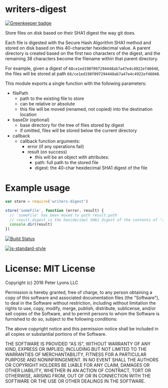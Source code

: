 # writers-digest

[![Greenkeeper badge](https://badges.greenkeeper.io/focusaurus/writers-digest.svg)](https://greenkeeper.io/)

Store files on disk based on their SHA1 digest the way git does.

Each file is digested with tha Secure Hash Algorithm SHA1 method and stored on disk based on this 40-character hexidecimal value. A parent directory is created based on the first two characters of the digest, and the remaining 38 characters become the filename within that parent directory.

For example, given a digest of `68ce1ed198f097294448ab7a47e4c4922ef46048`, the files will be stored at path `68/ce1ed198f097294448ab7a47e4c4922ef46048`.

This module exports a single function with the following parameters:

- filePath
  - path to the existing file to store
  - can be relative or absolute
  - this file will be moved (renamed, not copied) into the destination location
- baseDir (optional)
  - base directory for the tree of files stored by digest
  - if omitted, files will be stored below the current directory
- callback
  - callback function arguments:
    - error (if any operations fail)
    - result (on success)
       - this will be an object with attributes:
       - path: full path to the stored file
       - digest: the 40-char hexidecimal SHA1 digest of the file

# Example usage

```javascript
var store = require('writers-digest')

store('someFile', function (error, result) {
  // 'someFile' has been moved to path result.path
  // result.digest is the hexidecimal SHA1 digest of the contents of 'someFile'
  console.dir(result)
})
```

[![Build Status](https://semaphoreci.com/api/v1/focusaurus/writers-digest/branches/master/badge.svg)](https://semaphoreci.com/focusaurus/writers-digest)

[![js-standard-style](https://cdn.rawgit.com/feross/standard/master/badge.svg)](https://github.com/feross/standard)

# License: MIT License

Copyright (c) 2016 Peter Lyons LLC

Permission is hereby granted, free of charge, to any person obtaining a copy of this software and associated documentation files (the "Software"), to deal in the Software without restriction, including without limitation the rights to use, copy, modify, merge, publish, distribute, sublicense, and/or sell copies of the Software, and to permit persons to whom the Software is furnished to do so, subject to the following conditions:

The above copyright notice and this permission notice shall be included in all copies or substantial portions of the Software.

THE SOFTWARE IS PROVIDED "AS IS", WITHOUT WARRANTY OF ANY KIND, EXPRESS OR IMPLIED, INCLUDING BUT NOT LIMITED TO THE WARRANTIES OF MERCHANTABILITY, FITNESS FOR A PARTICULAR PURPOSE AND NONINFRINGEMENT. IN NO EVENT SHALL THE AUTHORS OR COPYRIGHT HOLDERS BE LIABLE FOR ANY CLAIM, DAMAGES OR OTHER LIABILITY, WHETHER IN AN ACTION OF CONTRACT, TORT OR OTHERWISE, ARISING FROM, OUT OF OR IN CONNECTION WITH THE SOFTWARE OR THE USE OR OTHER DEALINGS IN THE SOFTWARE.
